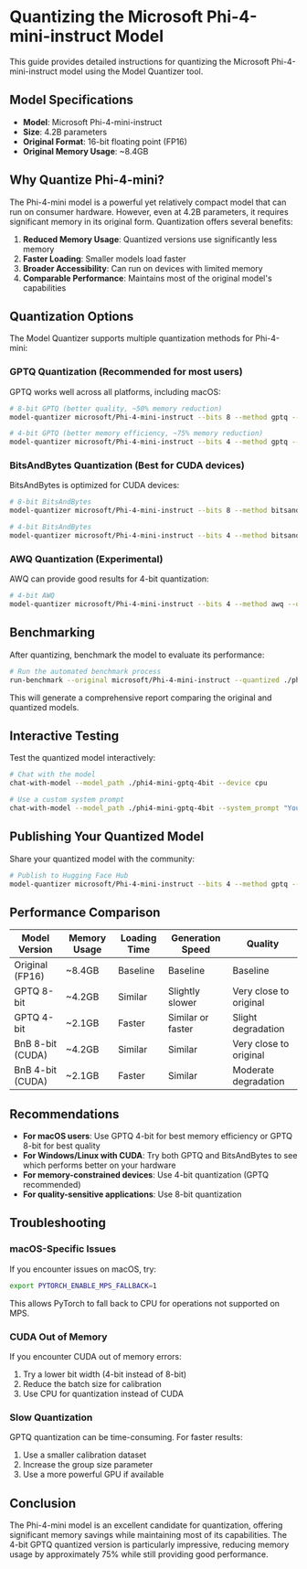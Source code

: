 # Quantizing the Microsoft Phi-4-mini-instruct Model

This guide provides detailed instructions for quantizing the Microsoft Phi-4-mini-instruct model using the Model Quantizer tool.

## Model Specifications

- **Model**: Microsoft Phi-4-mini-instruct
- **Size**: 4.2B parameters
- **Original Format**: 16-bit floating point (FP16)
- **Original Memory Usage**: ~8.4GB

## Why Quantize Phi-4-mini?

The Phi-4-mini model is a powerful yet relatively compact model that can run on consumer hardware. However, even at 4.2B parameters, it requires significant memory in its original form. Quantization offers several benefits:

1. **Reduced Memory Usage**: Quantized versions use significantly less memory
2. **Faster Loading**: Smaller models load faster
3. **Broader Accessibility**: Can run on devices with limited memory
4. **Comparable Performance**: Maintains most of the original model's capabilities

## Quantization Options

The Model Quantizer supports multiple quantization methods for Phi-4-mini:

### GPTQ Quantization (Recommended for most users)

GPTQ works well across all platforms, including macOS:

```bash
# 8-bit GPTQ (better quality, ~50% memory reduction)
model-quantizer microsoft/Phi-4-mini-instruct --bits 8 --method gptq --output-dir phi4-mini-gptq-8bit

# 4-bit GPTQ (better memory efficiency, ~75% memory reduction)
model-quantizer microsoft/Phi-4-mini-instruct --bits 4 --method gptq --output-dir phi4-mini-gptq-4bit
```

### BitsAndBytes Quantization (Best for CUDA devices)

BitsAndBytes is optimized for CUDA devices:

```bash
# 8-bit BitsAndBytes
model-quantizer microsoft/Phi-4-mini-instruct --bits 8 --method bitsandbytes --output-dir phi4-mini-bnb-8bit

# 4-bit BitsAndBytes
model-quantizer microsoft/Phi-4-mini-instruct --bits 4 --method bitsandbytes --output-dir phi4-mini-bnb-4bit
```

### AWQ Quantization (Experimental)

AWQ can provide good results for 4-bit quantization:

```bash
# 4-bit AWQ
model-quantizer microsoft/Phi-4-mini-instruct --bits 4 --method awq --output-dir phi4-mini-awq-4bit
```

## Benchmarking

After quantizing, benchmark the model to evaluate its performance:

```bash
# Run the automated benchmark process
run-benchmark --original microsoft/Phi-4-mini-instruct --quantized ./phi4-mini-gptq-4bit --device cpu --max_tokens 50 --output_dir benchmark_results
```

This will generate a comprehensive report comparing the original and quantized models.

## Interactive Testing

Test the quantized model interactively:

```bash
# Chat with the model
chat-with-model --model_path ./phi4-mini-gptq-4bit --device cpu

# Use a custom system prompt
chat-with-model --model_path ./phi4-mini-gptq-4bit --system_prompt "You are a helpful AI assistant specialized in science."
```

## Publishing Your Quantized Model

Share your quantized model with the community:

```bash
# Publish to Hugging Face Hub
model-quantizer microsoft/Phi-4-mini-instruct --bits 4 --method gptq --output-dir phi4-mini-gptq-4bit --publish --repo-id YOUR_USERNAME/phi4-mini-gptq-4bit
```

## Performance Comparison

| Model Version | Memory Usage | Loading Time | Generation Speed | Quality |
|---------------|--------------|--------------|------------------|---------|
| Original (FP16) | ~8.4GB | Baseline | Baseline | Baseline |
| GPTQ 8-bit | ~4.2GB | Similar | Slightly slower | Very close to original |
| GPTQ 4-bit | ~2.1GB | Faster | Similar or faster | Slight degradation |
| BnB 8-bit (CUDA) | ~4.2GB | Similar | Similar | Very close to original |
| BnB 4-bit (CUDA) | ~2.1GB | Faster | Similar | Moderate degradation |

## Recommendations

- **For macOS users**: Use GPTQ 4-bit for best memory efficiency or GPTQ 8-bit for best quality
- **For Windows/Linux with CUDA**: Try both GPTQ and BitsAndBytes to see which performs better on your hardware
- **For memory-constrained devices**: Use 4-bit quantization (GPTQ recommended)
- **For quality-sensitive applications**: Use 8-bit quantization

## Troubleshooting

### macOS-Specific Issues

If you encounter issues on macOS, try:

```bash
export PYTORCH_ENABLE_MPS_FALLBACK=1
```

This allows PyTorch to fall back to CPU for operations not supported on MPS.

### CUDA Out of Memory

If you encounter CUDA out of memory errors:

1. Try a lower bit width (4-bit instead of 8-bit)
2. Reduce the batch size for calibration
3. Use CPU for quantization instead of CUDA

### Slow Quantization

GPTQ quantization can be time-consuming. For faster results:

1. Use a smaller calibration dataset
2. Increase the group size parameter
3. Use a more powerful GPU if available

## Conclusion

The Phi-4-mini model is an excellent candidate for quantization, offering significant memory savings while maintaining most of its capabilities. The 4-bit GPTQ quantized version is particularly impressive, reducing memory usage by approximately 75% while still providing good performance. 